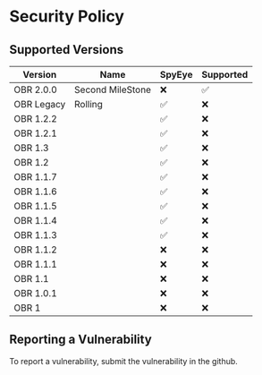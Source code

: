 # Security Policy

## Supported Versions

| Version    | Name             | SpyEye             | Supported          |
| ---------- | ---------------- | ------------------ | ------------------ |
| OBR 2.0.0  | Second MileStone | :x:                | :white_check_mark: |
| OBR Legacy | Rolling          | :white_check_mark: | :x:                |
| OBR 1.2.2  |                  | :white_check_mark: | :x:                |
| OBR 1.2.1  |                  | :white_check_mark: | :x:                |
| OBR 1.3    |                  | :white_check_mark: | :x:                |
| OBR 1.2    |                  | :white_check_mark: | :x:                |
| OBR 1.1.7  |                  | :white_check_mark: | :x:                |
| OBR 1.1.6  |                  | :white_check_mark: | :x:                |
| OBR 1.1.5  |                  | :white_check_mark: | :x:                |
| OBR 1.1.4  |                  | :white_check_mark: | :x:                |
| OBR 1.1.3  |                  | :white_check_mark: | :x:                |
| OBR 1.1.2  |                  | :x:                | :x:                |
| OBR 1.1.1  |                  | :x:                | :x:                |
| OBR 1.1    |                  | :x:                | :x:                |
| OBR 1.0.1  |                  | :x:                | :x:                |
| OBR 1      |                  | :x:                | :x:                |

## Reporting a Vulnerability

To report a vulnerability, submit the vulnerability in the github.
